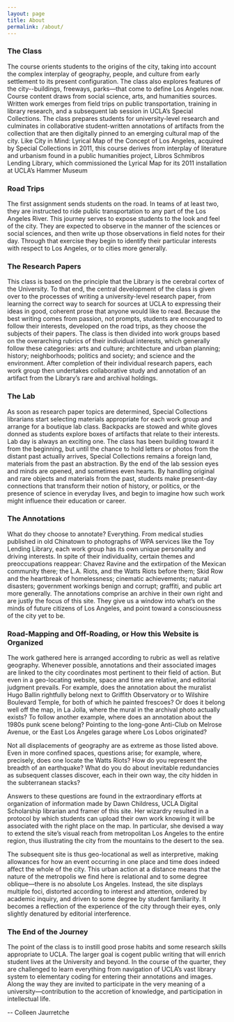 ```yaml
---
layout: page
title: About
permalink: /about/
---
```


### The Class

The course orients students to the origins of the city, taking into account the complex interplay of geography, people, and culture from early settlement to its present configuration. The class also explores features of the city--buildings, freeways, parks—that come to define Los Angeles now. Course content draws from social science, arts, and humanities sources. Written work emerges from field trips on public transportation, training in library research, and a subsequent lab session in UCLA’s Special Collections. The class prepares students for university-level research and culminates in collaborative student-written annotations of artifacts from the collection that are then digitally pinned to an emerging cultural map of the city. Like City in Mind: Lyrical Map of the Concept of Los Angeles, acquired by Special Collections in 2011, this course derives from interplay of literature and urbanism found in a public humanities project, Libros Schmibros Lending Library, which commissioned the Lyrical Map for its 2011 installation at UCLA’s Hammer Museum

### Road Trips

The first assignment sends students on the road. In teams of at least two, they are instructed to ride public transportation to any part of the Los Angeles River. This journey serves to expose students to the look and feel of the city. They are expected to observe in the manner of the sciences or social sciences, and then write up those observations in field notes for their day. Through that exercise they begin to identify their particular interests with respect to Los Angeles, or to cities more generally.

### The Research Papers

This class is based on the principle that the Library is the cerebral cortex of the University. To that end, the central development of the class is given over to the processes of writing a university-level research paper, from learning the correct way to search for sources at UCLA to expressing their ideas in good, coherent prose that anyone would like to read. Because the best writing comes from passion, not prompts, students are encouraged to follow their interests, developed on the road trips, as they choose the subjects of their papers. The class is then divided into work groups based on the overarching rubrics of their individual interests, which generally follow these categories: arts and culture; architecture and urban planning; history; neighborhoods; politics and society; and science and the environment. After completion of their individual research papers, each work group then undertakes collaborative study and annotation of an artifact from the Library’s rare and archival holdings.

### The Lab

As soon as research paper topics are determined, Special Collections librarians start selecting materials appropriate for each work group and arrange for a boutique lab class. Backpacks are stowed and white gloves donned as students explore boxes of artifacts that relate to their interests. Lab day is always an exciting one. The class has been building toward it from the beginning, but until the chance to hold letters or photos from the distant past actually arrives, Special Collections remains a foreign land, materials from the past an abstraction. By the end of the lab session eyes and minds are opened, and sometimes even hearts. By handling original and rare objects and materials from the past, students make present-day connections that transform their notion of history, or politics, or the presence of science in everyday lives, and begin to imagine how such work might influence their education or career.

### The Annotations

What do they choose to annotate? Everything. From medical studies published in old Chinatown to photographs of WPA services like the Toy Lending Library, each work group has its own unique personality and driving interests. In spite of their individuality, certain themes and preoccupations reappear: Chavez Ravine and the extirpation of the Mexican community there; the L.A. Riots, and the Watts Riots before them; Skid Row and the heartbreak of homelessness; cinematic achievements; natural disasters; government workings benign and corrupt; graffiti, and public art more generally. The annotations comprise an archive in their own right and are justly the focus of this site. They give us a window into what’s on the minds of future citizens of Los Angeles, and point toward a consciousness of the city yet to be.

### Road-Mapping and Off-Roading, or How this Website is Organized

The work gathered here is arranged according to rubric as well as relative geography. Whenever possible, annotations and their associated images are linked to the city coordinates most pertinent to their field of action. But even in a geo-locating website, space and time are relative, and editorial judgment prevails. For example, does the annotation about the muralist Hugo Ballin rightfully belong next to Griffith Observatory or to Wilshire Boulevard Temple, for both of which he painted frescoes? Or does it belong well off the map, in La Jolla, where the mural in the archival photo actually exists? To follow another example, where does an annotation about the 1980s punk scene belong? Pointing to the long-gone Anti-Club on Melrose Avenue, or the East Los Angeles garage where Los Lobos originated?

Not all displacements of geography are as extreme as those listed above. Even in more confined spaces, questions arise; for example, where, precisely, does one locate the Watts Riots? How do you represent the breadth of an earthquake? What do you do about inevitable redundancies as subsequent classes discover, each in their own way, the city hidden in the subterranean stacks?

Answers to these questions are found in the extraordinary efforts at organization of information made by Dawn Childress, UCLA Digital Scholarship librarian and framer of this site. Her wizardry resulted in a protocol by which students can upload their own work knowing it will be associated with the right place on the map. In particular, she devised a way to extend the site’s visual reach from metropolitan Los Angeles to the entire region, thus illustrating the city from the mountains to the desert to the sea.

The subsequent site is thus geo-locational as well as interpretive, making allowances for how an event occurring in one place and time does indeed affect the whole of the city. This urban action at a distance means that the nature of the metropolis we find here is relational and to some degree oblique—there is no absolute Los Angeles. Instead, the site displays multiple foci, distorted according to interest and attention, ordered by academic inquiry, and driven to some degree by student familiarity. It becomes a reflection of the experience of the city through their eyes, only slightly denatured by editorial interference.

### The End of the Journey

The point of the class is to instill good prose habits and some research skills appropriate to UCLA. The larger goal is cogent public writing that will enrich student lives at the University and beyond. In the course of the quarter, they are challenged to learn everything from navigation of UCLA’s vast library system to elementary coding for entering their annotations and images. Along the way they are invited to participate in the very meaning of a university—contribution to the accretion of knowledge, and participation in intellectual life.

-- Colleen Jaurretche
